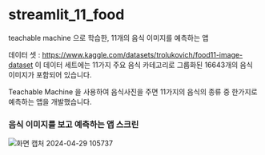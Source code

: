 # streamlit_11_food

teachable machine 으로 학습한, 11개의 음식 이미지를 예측하는 앱

데이터 셋 : https://www.kaggle.com/datasets/trolukovich/food11-image-dataset
이 데이터 세트에는 11가지 주요 음식 카테고리로 그룹화된 16643개의 음식 이미지가 포함되어 있습니다.

Teachable Machine 을 사용하여 음식사진을 주면 11가지의 음식의 종류 중 한가지로 예측하는 앱을 개발했습니다.

### 음식 이미지를 보고 예측하는 앱 스크린
![화면 캡처 2024-04-29 105737](https://github.com/minseonchoi/streamlit_11_food/assets/167831853/3c454efa-fe32-4730-953c-78c8e5fd2fd1)
